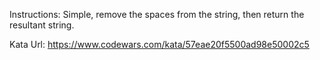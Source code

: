 Instructions:
Simple, remove the spaces from the string, then return the resultant string.

Kata Url: https://www.codewars.com/kata/57eae20f5500ad98e50002c5
